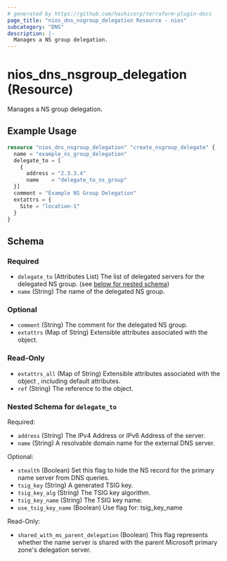 ```yaml
---
# generated by https://github.com/hashicorp/terraform-plugin-docs
page_title: "nios_dns_nsgroup_delegation Resource - nios"
subcategory: "DNS"
description: |-
  Manages a NS group delegation.
---
```


# nios_dns_nsgroup_delegation (Resource)

Manages a NS group delegation.

## Example Usage

```terraform
resource "nios_dns_nsgroup_delegation" "create_nsgroup_delegate" {
  name = "example_ns_group_delegation"
  delegate_to = [
    {
      address = "2.3.3.4"
      name    = "delegate_to_ns_group"
  }]
  comment = "Example NS Group Delegation"
  extattrs = {
    Site = "location-1"
  }
}
```

<!-- schema generated by tfplugindocs -->
## Schema

### Required

- `delegate_to` (Attributes List) The list of delegated servers for the delegated NS group. (see [below for nested schema](#nestedatt--delegate_to))
- `name` (String) The name of the delegated NS group.

### Optional

- `comment` (String) The comment for the delegated NS group.
- `extattrs` (Map of String) Extensible attributes associated with the object.

### Read-Only

- `extattrs_all` (Map of String) Extensible attributes associated with the object , including default attributes.
- `ref` (String) The reference to the object.

<a id="nestedatt--delegate_to"></a>
### Nested Schema for `delegate_to`

Required:

- `address` (String) The IPv4 Address or IPv6 Address of the server.
- `name` (String) A resolvable domain name for the external DNS server.

Optional:

- `stealth` (Boolean) Set this flag to hide the NS record for the primary name server from DNS queries.
- `tsig_key` (String) A generated TSIG key.
- `tsig_key_alg` (String) The TSIG key algorithm.
- `tsig_key_name` (String) The TSIG key name.
- `use_tsig_key_name` (Boolean) Use flag for: tsig_key_name

Read-Only:

- `shared_with_ms_parent_delegation` (Boolean) This flag represents whether the name server is shared with the parent Microsoft primary zone's delegation server.
